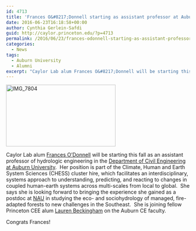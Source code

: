 ```yaml
---
id: 4713
title: 'Frances O&#8217;Donnell starting as assistant professor at Auburn University'
date: 2016-06-23T16:18:58+00:00
author: Cynthia Gerlein-Safdi
guid: http://caylor.princeton.edu/?p=4713
permalink: /2016/06/23/frances-odonnell-starting-as-assistant-professor-at-auburn-university/
categories:
  - News
tags:
  - Auburn University
  - Alumni
excerpt: "Caylor Lab alum Frances O&#8217;Donnell will be starting this fall as an assistant professor of hydrologic engineering in the Department of Civil Engineering at Auburn University"
---
```

<p class="p1" style="text-align: left;">
  <a href="http://caylor.eri.ucsb.edu/wp-content/uploads/2016/06/IMG_7804.jpg"><img class="wp-image-4714 size-medium alignleft" src="http://caylor.eri.ucsb.edu/wp-content/uploads/2016/06/IMG_7804-300x169.jpg" alt="IMG_7804" width="300" height="169" /></a>

  Caylor Lab alum <a href="http://caylor.eri.ucsb.edu/portfolio-item/frances-odonnell-phd-candidate/" target="_blank">Frances O&#8217;Donnell</a> will be starting this fall as an assistant professor of hydrologic engineering in the <a href="http://www.eng.auburn.edu/civil/" target="_blank">Department of Civil Engineering at Auburn University</a>.  <!--more-->Her position is part of the Climate, Human and Earth System Sciences (CHESS) cluster hire, which facilitates an interdisciplinary, systems approach to understanding, predicting, and reacting to changes in coupled human-earth systems across multi-scales from local to global.  She says she is looking forward to bringing the experience she gained as a postdoc at <a href="http://nau.edu/" target="_blank">NAU</a> in studying the eco- and sociohydrology of managed, fire-adapted forests to new challenges in the Southeast.  She is joining fellow Princeton CEE alum <a href="http://www.eng.auburn.edu/civil/staff/faculty/env.html#lauren" target="_blank">Lauren Beckingham</a> on the Auburn CE faculty.
</p>

<p class="p1" style="text-align: left;">
  Congrats Frances!
</p>